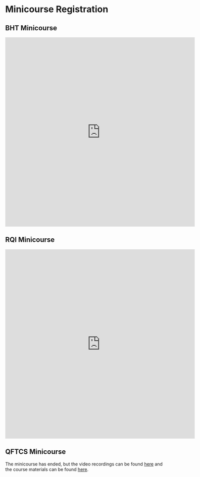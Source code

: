 # Minicourse Registration

## BHT Minicourse

<iframe src="https://docs.google.com/forms/d/e/1FAIpQLSfYsuvthspKAtSPzVs0-R30YylEwX4A79u3UOnfuKrAJIpTLA/viewform?embedded=true" width="600" height="600" frameborder="0" marginheight="0" marginwidth="0">Loading…</iframe>

## RQI Minicourse

<iframe src="https://docs.google.com/forms/d/e/1FAIpQLSfwbEtXuoaTKMvgTs9mJWp6yVmu5WFa9fuLGXJ28CJKZ2nc9Q/viewform?embedded=true" width="600" height="600" frameborder="0" marginheight="0" marginwidth="0">Loading…</iframe>

## QFTCS Minicourse

  The minicourse has ended, but the video recordings can be found [here](https://youtube.com/playlist?list=PLdMypOmT56qa4Hi_byAT5wc03tD2jPyoQ&si=2p2k2bElv2AxhYHm) and the course materials can be found [here](https://bht50.github.io/minicourses/QFTCS.html).
